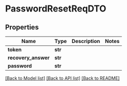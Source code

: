 # PasswordResetReqDTO

## Properties
Name | Type | Description | Notes
------------ | ------------- | ------------- | -------------
**token** | **str** |  | 
**recovery_answer** | **str** |  | 
**password** | **str** |  | 

[[Back to Model list]](../README.md#documentation-for-models) [[Back to API list]](../README.md#documentation-for-api-endpoints) [[Back to README]](../README.md)


